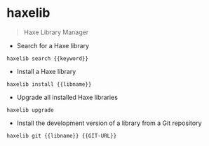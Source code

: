 # haxelib

> Haxe Library Manager

- Search for a Haxe library

`haxelib search {{keyword}}`

- Install a Haxe library

`haxelib install {{libname}}`

- Upgrade all installed Haxe libraries

`haxelib upgrade`

- Install the development version of a library from a Git repository

`haxelib git {{libname}} {{GIT-URL}}`
